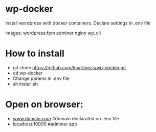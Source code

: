 # wp-docker

Install wordpress with docker containers.
Declare settings in .env file

images:
wordpress:fpm
adminer
nginx
wp_cli

# How to install
- git clone https://github.com/lmartinezs/wp-docker.git
- cd wp-docker
- Change params in .env file
- sh install.sh

# Open on browser:
- www.domain.com  #domain declarated on .env file
- localhost:10000 #adminer app
